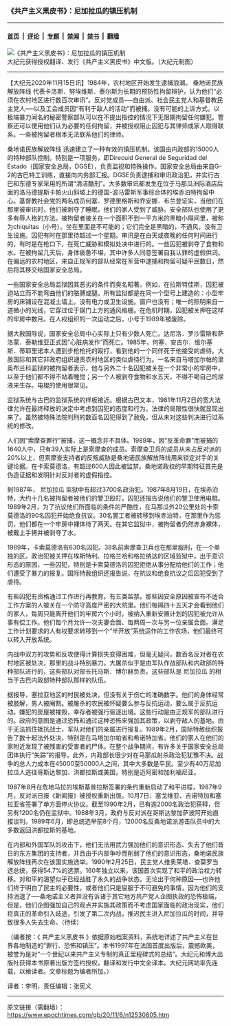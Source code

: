 ### 《共产主义黑皮书》：尼加拉瓜的镇压机制

---

#### [首页](../../../..?n12530805) &nbsp;|&nbsp; [评论](../../../../../epoch-comment?n12530805) &nbsp;|&nbsp; [专题](../../../../../epoch-special?n12530805) &nbsp;|&nbsp; [禁闻](../../../../../epoch-news?n12530805) &nbsp;|&nbsp; [禁书](../../../../../books?n12530805) &nbsp;|&nbsp; [翻墙](https://github.com/gfw-breaker/nogfw/blob/master/README.md?n12530805)


<div><img alt="《共产主义黑皮书》：尼加拉瓜的镇压机制" class="attachment-djy_600_400 size-djy_600_400 wp-post-image" src="https://i.epochtimes.com/assets/uploads/2017/12/dcbb5ad1ea37934a168afd29d68d142e-600x400.jpg"/>
<div class="caption">
 大纪元获得授权翻译、发行《共产主义黑皮书》中文版。（大纪元制图）
</div></div><hr/><div class="post_content" id="artbody" itemprop="articleBody">
 <!-- article content begin -->
 <p>
  【大纪元2020年11月15日讯】1984年，农村地区开始发生逮捕浪潮。
  <ok href="https://www.epochtimes.com/gb/tag/%E6%A1%91%E5%9C%B0%E8%AF%BA%E6%B0%91%E6%97%8F%E8%A7%A3%E6%94%BE%E9%98%B5%E7%BA%BF.html">
   桑地诺民族解放阵线
  </ok>
  代表卡洛斯．努埃维斯．泰尔斯为长期的预防性拘留辩护，认为他们“必须在农村地区进行数百次审讯”。反对党成员──自由派、社会民主党人和基督教民主党人──以及工会成员因“有利于敌人的活动”而被捕。没有可能的上诉方式。以极端暴力闻名的秘密警察部队可以在不提出指控的情况下无限期拘留任何嫌犯。警察还可以使用他们认为必要的任何拘留，并被授权阻止囚犯与其律师或家人取得联系。一些被拘留者根本无法联系他们的律师。
 </p>
 <p>
  <ok href="https://www.epochtimes.com/gb/tag/%E6%A1%91%E5%9C%B0%E8%AF%BA%E6%B0%91%E6%97%8F%E8%A7%A3%E6%94%BE%E9%98%B5%E7%BA%BF.html">
   桑地诺民族解放阵线
  </ok>
  迅速建立了一种有效的镇压机制。该国由内政部的15000人的特种部队控制。特别是一项服务，即Direcuid General de Seguridad del Estado（国家安全总局，DGSE），负责监视和特殊操作。国家安全总局由来自G-2的古巴特工训练，直接向内务部汇报。DGSE负责逮捕和审讯政治犯，并实行古巴和东德专家采用的所谓“清洁酷刑”。大多数审讯都发生在位于马那瓜洲际酒店后面的洛马德提斯卡帕火山斜坡上的德国-波马雷斯军事综合体的埃赤泊特拘留中心。基督教社会党的两名成员何塞．罗德里格斯和乔安娜．布兰登证实，当他们在那里被审讯时，他们被剥夺了睡眠，他们的家人受到了威胁。安全部队也使用了更多有辱人格的方法。被拘留者被关在一个面积不到一平方米的黑暗小隔间里，被称为chiquitas（小号）。坐在里面是不可能的；它们完全是黑暗的，不通风，没有卫生设施。囚犯有时在那里待超过一个星期。审讯是在白天或夜晚的任何时间进行的，有时是在枪口下，在死亡威胁和模拟处决中进行的。一些囚犯被剥夺了食物和水。在被拘留几天后，身体疲惫不堪，其中许多人同意签署自我认罪的虚假供词。在偏远的农村地区，来自正规军的部队经常在军营中逮捕和拘留可疑平民数日，然后将其移交给国家安全总局。
 </p>
 <p>
  一些国家安全总局监狱因其恶劣的条件而臭名昭著。例如，在拉斯特佳斯，囚犯被迫站立而不能弯曲他们的胳膊或腿。所有监狱都是在同一个型号上建造的：小型牢房的床铺设在混凝土墙上。没有电力或卫生设施。窗户也没有；唯一的照明来自一道微小的光线，它穿过位于钢门上方的通风格栅。在危机时期，囚犯被关押在这样的牢房中数月。在人权组织的一次运动之后，小号于1989年被废除。
 </p>
 <p>
  据大赦国际说，国家安全总局中心实际上只有少数人死亡。达尼洛．罗沙雷斯和萨洛蒙．泰勒维亚正式因“心脏病发作”而死亡。1985年，何塞．安吉尔．维尔基斯．蒂耶里诺本人遭到步枪枪托的殴打，看到他的一个同伴死于他接受的虐待。大赦国际和其它非政府组织谴责农村地区的类似虐待行为。一名来自马塔加尔帕的里奥布兰科监狱的被拘留者表示，他与另外二十名囚犯被关在一个非常小的牢房中，以至于他们都不得不站着睡觉；另一个人被剥夺食物和水五天，不得不喝自己的尿液来生存。电棍的使用很常见。
 </p>
 <p>
  监狱系统与古巴的监狱系统的样板接近。根据古巴文本，1981年11月2日的宽大法律允许在最终释放的决定中考虑到囚犯的态度和行为。法律的局限性很快就显现出来了。虽然被特殊法院判刑的数百名囚犯得到了赦免，但从未对这些判决进行过系统的修改。
 </p>
 <p>
  人们因“索摩查罪行”被捕，这一概念并不具体。1989年，因“反革命罪”而被捕的1640人中，只有39人实际上是索摩查的成员。索摩查卫兵的成员从未占反对派的20%以上，但索摩查支持者的反叛威胁是桑地诺民族解放阵线用来锁定对手的关键论据。在卡索莫德洛，有超过600人因此被监禁。桑地诺政权的早期特征首先是伪造证据和发明针对反对者的虚假指控。
 </p>
 <p>
  到1987年，
  <ok href="https://www.epochtimes.com/gb/tag/%E5%B0%BC%E5%8A%A0%E6%8B%89%E7%93%9C.html">
   尼加拉瓜
  </ok>
  监狱中有超过3700名政治犯。1987年8月19日，在埃赤泊特，大约十几名被拘留者被他们的警卫殴打。囚犯还报告说他们的警卫使用电棍。1989年2月，为了抗议他们所面临的条件的严酷性，在马那瓜外20公里处的卡索莫德洛的90名囚犯开始绝食抗议。30名罢工者被转移到埃赤泊特，在那里作为惩罚，他们都在一个牢房中裸体待了两天。在其它监狱中，被拘留者仍然赤身裸体，被戴上手铐并被剥夺了水。
 </p>
 <p>
  1989年，卡索莫德洛有630名囚犯。38名前索摩查卫兵也在那里服刑，在一个单独的区。政治犯被关押在埃斯特利、拉格兰哈和格拉纳达的区域监狱中。出于意识形态的原因，一些囚犯，特别是卡索莫德洛的囚犯拒绝从事分配给他们的工作；他们遭受了暴力的报复。国际特赦组织还报告说，在抗议和绝食抗议之后囚犯受到了虐待。
 </p>
 <p>
  有些囚犯有资格通过工作进行再教育。有五类监禁。那些因安全原因被宣布不适合工作方案的人被关在一个防守高度严密的大院里。他们每隔四十五天才会看到他们的家人，每周只能离开他们的牢房六个小时。被纳入重新安置计划的囚犯被允许从事有偿工作。他们每个月允许一次夫妻会面、每两周一次与另一位亲属会面。满足工作计划要求的人有权要求转移到一个“半开放”系统运作的工作农场，他们最终可以转入开放系统。
 </p>
 <p>
  内战中双方的攻势和反攻使得计算损失变得困难，但毫无疑问，数百名反对者在农村地区被处决，那里的战斗特别暴力。大屠杀似乎是由军队作战部队和内政部的特种部队进行的，这些部队对部长托马斯．博尔赫负责。这些部队是
  <ok href="https://www.epochtimes.com/gb/tag/%E5%B0%BC%E5%8A%A0%E6%8B%89%E7%93%9C.html">
   尼加拉瓜
  </ok>
  的相当于古巴内政部特种部队那样的队伍。
 </p>
 <p>
  据报导，塞拉亚地区的村民被处决，但没有关于伤亡的准确数字。他们的身体经常被肢解，男人被阉割。被屠杀的农民被怀疑要么参与反抗运动，要么属于反抗运动。嫌犯的房屋被摧毁，幸存者被强行驱逐出境。这些行动是由正规军的部队进行的。政府的意图是通过恐怖和通过这种恐怖来强加其政策，以剥夺敌人的基地。由于无法抓住抵抗战士，军队对他们的亲属进行报复。1989年2月，国际特赦组织报告了数十起法外处决，特别是在马塔加尔帕省和希诺特加省。他们的家人在他们的家附近发现了被残害的受害者的尸体。在整个战争期间，有许多关于国家安全总局团体执行“失踪”的报导。此外，内政部长很少对在马那瓜射杀政治犯犹豫不决。战争的总人力成本在45000至50000人之间，其中大多数是平民。至少有40万尼加拉瓜人逃往哥斯达黎加、洪都拉斯或美国，特别是迈阿密和加利福尼亚。
 </p>
 <p>
  1987年8月在危地马拉的埃斯基普拉斯签署的条约重新启动了和平进程，1987年9月，反对派日报《新闻报》被授权重新出版。10月7日，塞戈维亚、吉诺特加和塞拉亚省签署了单方面停火协议。截至1990年2月，已有逾2000名政治犯获释，但另有1200名仍在监狱中。1988年3月，政府与反对派在哥斯达黎加萨波阿开始直接谈判。1989年6月，即总统选举前8个月，12000名反桑地诺派游击队员中的大多数返回洪都拉斯的基地。
 </p>
 <p>
  在内部和外国军队的攻击下，他们无法用武力强加他们的意识形态、失去了他们昔日的东方集团的支持者，并且由于内部争吵而削弱了他们的意识形态，桑地诺民族解放阵线再次在该国实施选举。1990年2月25日，民主党人维奥莱塔．查莫罗当选总统，获得54.7%的选票。160年独立以来，该国首次实现了和平的政治权力转移。对和平的渴望似乎已经战胜了永久的战争状态。无论出于何种原因──也许他们终于明白了民主的必要性，或者他们只是屈服于不可避免的事情，因为他们的支持消退了──桑地诺主义者并没有诉诸于其它地方共产党人企图执政的恐怖极端，但是，他们企图强加自己的观点并实施其政策而不考虑国家面临的政治现实，他们将真正的革命引入歧途，引发了第二次内战，推迟民主进入尼加拉瓜的时间，并导致很多人失去生命。（待续）
 </p>
 <p>
  （编者按：《
  <ok href="https://www.epochtimes.com/gb/tag/%E5%85%B1%E4%BA%A7%E4%B8%BB%E4%B9%89%E9%BB%91%E7%9A%AE%E4%B9%A6.html">
   共产主义黑皮书
  </ok>
  》依据原始档案资料，系统地详述了共产主义在世界各地制造的“罪行、恐怖和镇压”。本书1997年在法国首度出版后，震撼欧美，被誉为是对“一个世纪以来共产主义专制的真正里程碑式的总结”。大纪元和博大出版社获得本书原著出版方签约授权，翻译和发行中文全译本。大纪元网站率先连载，以飨读者。文章标题为编者所加。）
 </p>
 <p>
  译者：李明，责任编辑：张宪义
 </p>
 <!-- article content end -->
 <div id="below_article_ad">
 </div>
</div>


---

原文链接（需翻墙）：https://www.epochtimes.com/gb/20/11/6/n12530805.htm